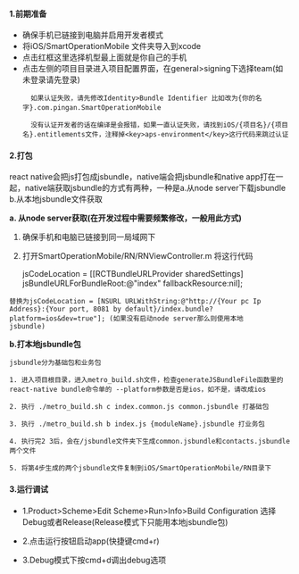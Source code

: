 #### 1.前期准备

* 确保手机已链接到电脑并启用开发者模式
* 将iOS/SmartOperationMobile 文件夹导入到xcode
* 点击红框这里选择机型最上面就是你自己的手机
* 点击左侧的项目目录进入项目配置界面，在general>signing下选择team(如未登录请先登录)
  ```
    如果认证失败，请先修改Identity>Bundle Identifier 比如改为{你的名字}.com.pingan.SmartOperationMobile

    没有认证开发者的话在编译是会报错，如果一直认证失败，请找到iOS/{项目名}/{项目名}.entitlements文件，注释掉<key>aps-environment</key>这行代码来跳过认证
  ```

#### 2.打包

react native会把js打包成jsbundle，native端会把jsbundle和native app打在一起，native端获取jsbundle的方式有两种，一种是a.从node server下载jsbundle  b.从本地jsbundle文件获取

<b>a. 从node server获取(在开发过程中需要频繁修改，一般用此方式)</b>
  1. 确保手机和电脑已链接到同一局域网下
   
  2. 打开SmartOperationMobile/RN/RNViewController.m 将这行代码

     jsCodeLocation = [[RCTBundleURLProvider sharedSettings] jsBundleURLForBundleRoot:@"index" fallbackResource:nil]; 

    替换为jsCodeLocation = [NSURL URLWithString:@"http://{Your pc Ip Address}:{Your port, 8081 by default}/index.bundle?platform=ios&dev=true"]; (如果没有启动node server那么则使用本地      jsbundle)



<b>b.打本地jsbundle包</b>

    jsbundle分为基础包和业务包

    1. 进入项目根目录，进入metro_build.sh文件，检查generateJSBundleFile函数里的react-native bundle命令单的 --platform参数是否是ios，如不是，请改成ios

    2. 执行 ./metro_build.sh c index.common.js common.jsbundle 打基础包

    3. 执行 ./metro_build.sh b index.js {moduleName}.jsbundle 打业务包

    4. 执行完2 3后，会在/jsbundle文件夹下生成common.jsbundle和contacts.jsbundle两个文件

    5. 将第4步生成的两个jsbundle文件复制到iOS/SmartOperationMobile/RN目录下

#### 3.运行调试

* 1.Product>Scheme>Edit Scheme>Run>Info>Build Configuration 选择Debug或者Release(Release模式下只能用本地jsbundle包)

* 2.点击运行按钮启动app(快捷键cmd+r)

* 3.Debug模式下按cmd+d调出debug选项
